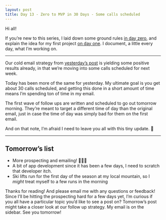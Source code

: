 ```yaml
---
layout: post
title: Day 13 - Zero to MVP in 30 Days - Some calls scheduled
---
```


<div class="intro">
  Hi all!

  If you’re new to this series, I laid down some ground rules <a href="https://hackernoon.com/day-0-zero-to-mvp-in-30-days-31c83db6aadf">in day zero</a>, and explain the idea for my first project <a href="https://hackernoon.com/day-1-zero-to-mvp-in-30-days-idea-number-1-18536868e282">on day one</a>. I document, a little every day, what I’m working on.

</div>

-------------

Our cold email strategy from [yesterday’s post](https://hackernoon.com/day-12-zero-to-mvp-in-30-days-a-look-at-cold-validation-479f6ec2a76d) is yielding some positive results already, in that we’re moving into some calls scheduled for next week.

Today has been more of the same for yesterday. My ultimate goal is you get about 30 calls scheduled, and getting this done in a short amount of time means I’m spending ton of time in my email.

The first wave of follow ups are written and scheduled to go out tomorrow morning. They’re meant to target a different time of day than the original email, just in case the time of day was simply bad for them on the first email.

And on that note, I’m afraid I need to leave you all with this tiny update. 🙈

-------

## Tomorrow’s list

* More prospecting and emailing! 🏃🏃🏃
* A bit of app development since it has been a few days, I need to scratch that developer itch.
* Ski lifts run for the first day of the season at my local mountain, so I *might* treat myself to a few runs in the morning

Thanks for reading! And please email me with any questions or feedback! Since I’ll be hitting the prospecting hard for a few days yet, I’m curious if you all have a particular topic you’d like to see a post on? Tomorrow’s post might take a closer look at our follow up strategy. My email is on the sidebar. See you tomorrow!
